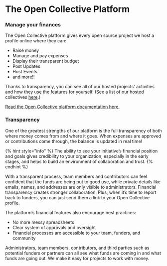 # The Open Collective Platform

### Manage your finances

The Open Collective platform gives every open source project we host a profile online where they can:

* Raise money
* Manage and pay expenses
* Display their transparent budget
* Post Updates
* Host Events
* and more!!

Thanks to transparency, you can see all of our hosted projects' activities and how they use the features for yourself. (See a list of our hosted collectives [here](https://opencollective.com/opensource).)

[Read the Open Collective platform documentation here.](https://docs.opencollective.com/help/)

### Transparency

One of the greatest strengths of our platform is the full transparency of both where money comes from and where it goes. When expenses are approved or contributions come through, the balance is updated in real time!&#x20;

{% hint style="info" %}
The ability to see your initiative’s financial position and goals gives credibility to your organization, especially in the early stages, and helps to build an environment of collaboration and trust.
{% endhint %}

With a transparent process, team members and contributors can feel confident that the funds are being put to good use, while private details like emails, names, and addresses are only visible to administrators. Financial transparency creates stronger collaboration. Plus, when it’s time to report back to funders, you can just send them a link to your Open Collective profile.

The platform’s financial features also encourage best practices:

* No more messy spreadsheets
* Clear system of approvals and oversight
* Financial processes are accessible to your team, funders, and community

Administrators, team members, contributors, and third parties such as potential funders or partners can all see what funds are coming in and what funds are going out. We make it easy for projects to work with money.
